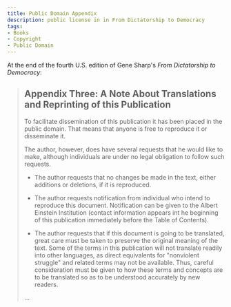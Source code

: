 ```yaml
---
title: Public Domain Appendix
description: public license in in From Dictatorship to Democracy
tags:
- Books
- Copyright
- Public Domain
---
```


At the end of the fourth U.S. edition of Gene Sharp's _From Dictatorship to Democracy_:

> ## Appendix Three: A Note About Translations and Reprinting of this Publication
>
> To facilitate dissemination of this publication it has been placed in the public domain.  That means that anyone is free to reproduce it or disseminate it.
>
> The author, however, does have several requests that he would like to make, although individuals are under no legal obligation to follow such requests.
>
> - The author requests that no changes be made in the text, either additions or deletions, if it is reproduced.
>
> - The author requests notification from individual who intend to reproduce this document.  Notification can be given to the Albert Einstein Institution (contact information appears int he beginning of this publication immediately before the Table of Contents).
>
> - The author requests that if this document is going to be translated, great care must be taken to preserve the original meaning of the text.  Some of the terms in this publication will not translate readily into other languages, as direct equivalents for "nonviolent struggle" and related terms may not be available.  Thus, careful consideration must be given to how these terms and concepts are to be translated so as to be understood accurately by new readers.
>
> ...
